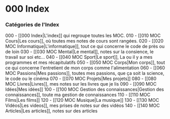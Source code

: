 # 000 Index


### Catégories de l'Index

000 - [[000 Index|L'index]] qui regroupe toutes les MOC.
010 - [[010 MOC Cours|Les cours]], où toutes mes notes de cours sont rangées.
020 - [[020 MOC Informatique|L'informatique]], tout ce qui concerne le code de près ou de loin
030 - [[030 MOC Mental|Le mental]], notes sur la consience, le travail sur soi etc...
040 - [[040 MOC Sport|Le sport]], La ou il y a mes programmes et mes récapitulatifs
050 - [[050 MOC Corps|Mon corps]], tout ce qui concerne l'entretient de mon corps comme l'alimentation
060 - [[060 MOC Passions|Mes passions]], toutes mes passions, que ça soit la science, le code ou le cinéma
070 - [[070 MOC Projets|Mes projets]]
080 - [[080 MOC Livres|Livres]], mes notes sur les livres que je lis
090 - [[090 MOC Idées|Mes idées]]
100 - [[100 MOC Gestion des connaissances|Gestion des connaissances]], toute ma gestion de connaissances
110 - [[110 MOC Films|Les films]]
120 - [[120 MOC Musique|La musique]]
130 - [[130 MOC Vidéos|Les videos]], mes prises de notes sur des vidéos
140 - [[140 MOC Articles|Les articles]], notes sur des articles

